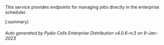 






This service provides endpoints for managing jobs directly in the enterprise scheduler.

[:summary]

###### Auto generated by Pydio Cells Enterprise Distribution v4.0.6-rc3 on 9-Jan-2023
